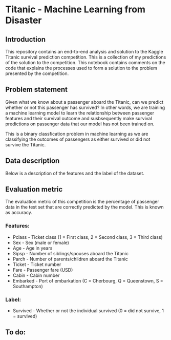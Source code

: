# Titanic - Machine Learning from Disaster
## Introduction
This repository contains an end-to-end analysis and solution to the Kaggle Titanic survival prediction competition. This is a collection of my predictions of the solution to the competition. This notebook contains comments on the code that explains the processes used to form a solution to the problem presented by the competition.
## Problem statement
Given what we know about a passenger aboard the Titanic, can we predict whether or not this passenger has survived? In other words, we are training a machine learning model to learn the relationship between passenger features and their survival outcome and susbsequently make survival predictions on passenger data that our model has not been trained on.

This is a binary classfication problem in machine learning as we are classifying the outcomes of passengers as either survived or did not survive the Titanic.
## Data description
Below is a description of the features and the label of the dataset.
## Evaluation metric
The evaluation metric of this competition is the percentage of passenger data in the test set that are correctly predicted by the model. This is known as accuracy.
### Features:
- Pclass - Ticket class (1 = First class, 2 = Second class, 3 = Third class)
- Sex - Sex (male or female)
- Age - Age in years
- Sipsp - Number of siblings/spouses aboard the Titanic
- Parch - Number of parents/children aboard the Titanic
- Ticket - Ticket number
- Fare - Passenger fare (USD)
- Cabin - Cabin number 
- Embarked - Port of embarkation (C = Cherbourg, Q = Queenstown, S = Southampton)
### Label:
- Survived - Whether or not the individual survived (0 = did not survive, 1 = survived)
## To do:
